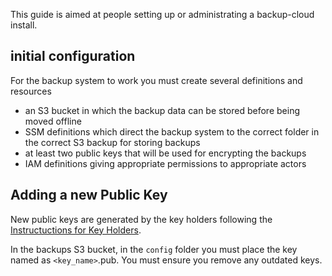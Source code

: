 This guide is aimed at people setting up or administrating a backup-cloud install.  

## initial configuration

For the backup system to work you must create several definitions and resources

* an S3 bucket in which the backup data can be stored before being moved offline
* SSM definitions which direct the backup system to the correct folder in the correct S3 backup for storing backups
* at least two public keys that will be used for encrypting the backups
* IAM definitions giving appropriate permissions to appropriate actors

## Adding a new Public Key

New public keys are generated by the key holders following the [Instructuctions for Key Holders](instructions_for_key_holders.mdinstructions_for_key_holders.md).  

In the backups S3 bucket, in the `config` folder you must place the key named as `<key_name>`.pub.  You must ensure you remove any outdated keys.
